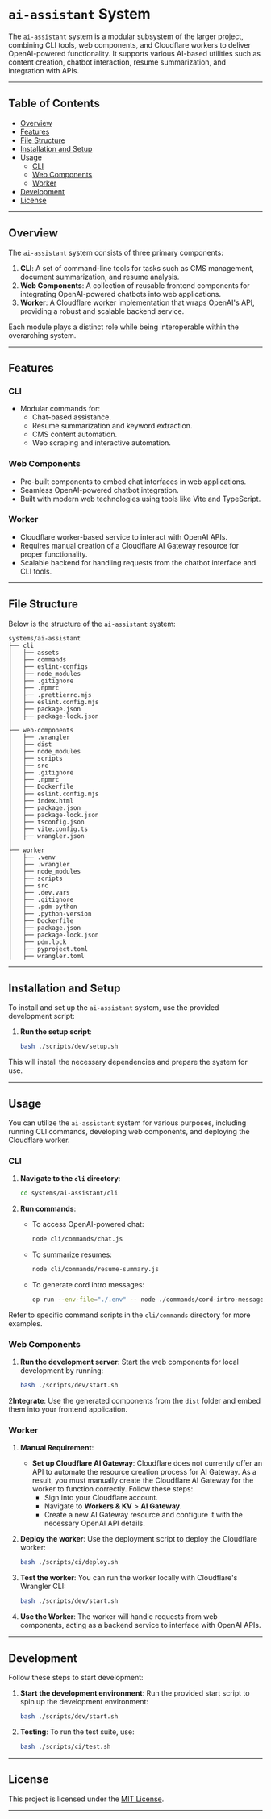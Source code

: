 # `ai-assistant` System

The `ai-assistant` system is a modular subsystem of the larger project, combining CLI tools, web components, and Cloudflare workers to deliver OpenAI-powered functionality. It supports various AI-based utilities such as content creation, chatbot interaction, resume summarization, and integration with APIs.

---

## Table of Contents

- [Overview](#overview)
- [Features](#features)
- [File Structure](#file-structure)
- [Installation and Setup](#installation-and-setup)
- [Usage](#usage)
    - [CLI](#cli)
    - [Web Components](#web-components)
    - [Worker](#worker)
- [Development](#development)
- [License](#license)

---

## Overview

The `ai-assistant` system consists of three primary components:
1. **CLI**: A set of command-line tools for tasks such as CMS management, document summarization, and resume analysis.
2. **Web Components**: A collection of reusable frontend components for integrating OpenAI-powered chatbots into web applications.
3. **Worker**: A Cloudflare worker implementation that wraps OpenAI's API, providing a robust and scalable backend service.

Each module plays a distinct role while being interoperable within the overarching system.

---

## Features

### CLI
- Modular commands for:
    - Chat-based assistance.
    - Resume summarization and keyword extraction.
    - CMS content automation.
    - Web scraping and interactive automation.

### Web Components
- Pre-built components to embed chat interfaces in web applications.
- Seamless OpenAI-powered chatbot integration.
- Built with modern web technologies using tools like Vite and TypeScript.

### Worker
- Cloudflare worker-based service to interact with OpenAI APIs.
- Requires manual creation of a Cloudflare AI Gateway resource for proper functionality.
- Scalable backend for handling requests from the chatbot interface and CLI tools.

---

## File Structure

Below is the structure of the `ai-assistant` system:

```plaintext
systems/ai-assistant
├── cli
│   ├── assets
│   ├── commands
│   ├── eslint-configs
│   ├── node_modules
│   ├── .gitignore
│   ├── .npmrc
│   ├── .prettierrc.mjs
│   ├── eslint.config.mjs
│   ├── package.json
│   ├── package-lock.json
│
├── web-components
│   ├── .wrangler
│   ├── dist
│   ├── node_modules
│   ├── scripts
│   ├── src
│   ├── .gitignore
│   ├── .npmrc
│   ├── Dockerfile
│   ├── eslint.config.mjs
│   ├── index.html
│   ├── package.json
│   ├── package-lock.json
│   ├── tsconfig.json
│   ├── vite.config.ts
│   ├── wrangler.json
│
├── worker
│   ├── .venv
│   ├── .wrangler
│   ├── node_modules
│   ├── scripts
│   ├── src
│   ├── .dev.vars
│   ├── .gitignore
│   ├── .pdm-python
│   ├── .python-version
│   ├── Dockerfile
│   ├── package.json
│   ├── package-lock.json
│   ├── pdm.lock
│   ├── pyproject.toml
│   ├── wrangler.toml
```

---

## Installation and Setup

To install and set up the `ai-assistant` system, use the provided development script:

1. **Run the setup script**:
   ```bash
   bash ./scripts/dev/setup.sh
   ```

This will install the necessary dependencies and prepare the system for use.

---

## Usage

You can utilize the `ai-assistant` system for various purposes, including running CLI commands, developing web components, and deploying the Cloudflare worker.

### CLI

1. **Navigate to the `cli` directory**:
   ```bash
   cd systems/ai-assistant/cli
   ```

2. **Run commands**:
    - To access OpenAI-powered chat:
      ```bash
      node cli/commands/chat.js
      ```
    - To summarize resumes:
      ```bash
      node cli/commands/resume-summary.js
      ```
    - To generate cord intro messages:
      ```bash
      op run --env-file="./.env" -- node ./commands/cord-intro-messages.js
      ```

Refer to specific command scripts in the `cli/commands` directory for more examples.

### Web Components

1. **Run the development server**:
   Start the web components for local development by running:
   ```bash
   bash ./scripts/dev/start.sh
   ```
2**Integrate**:
   Use the generated components from the `dist` folder and embed them into your frontend application.

### Worker

1. **Manual Requirement**:
    - **Set up Cloudflare AI Gateway**:
      Cloudflare does not currently offer an API to automate the resource creation process for AI Gateway. As a result, you must manually create the Cloudflare AI Gateway for the worker to function correctly.
      Follow these steps:
        - Sign into your Cloudflare account.
        - Navigate to **Workers & KV** > **AI Gateway**.
        - Create a new AI Gateway resource and configure it with the necessary OpenAI API details.

2. **Deploy the worker**:
   Use the deployment script to deploy the Cloudflare worker:
   ```bash
   bash ./scripts/ci/deploy.sh
   ```

3. **Test the worker**:
   You can run the worker locally with Cloudflare's Wrangler CLI:
   ```bash
   bash ./scripts/dev/start.sh
   ```

4. **Use the Worker**:
   The worker will handle requests from web components, acting as a backend service to interface with OpenAI APIs.

---

## Development

Follow these steps to start development:

1. **Start the development environment**:
   Run the provided start script to spin up the development environment:
   ```bash
   bash ./scripts/dev/start.sh
   ```

2. **Testing**:
   To run the test suite, use:
   ```bash
   bash ./scripts/ci/test.sh
   ```

---

## License

This project is licensed under the [MIT License](./LICENSE).

---